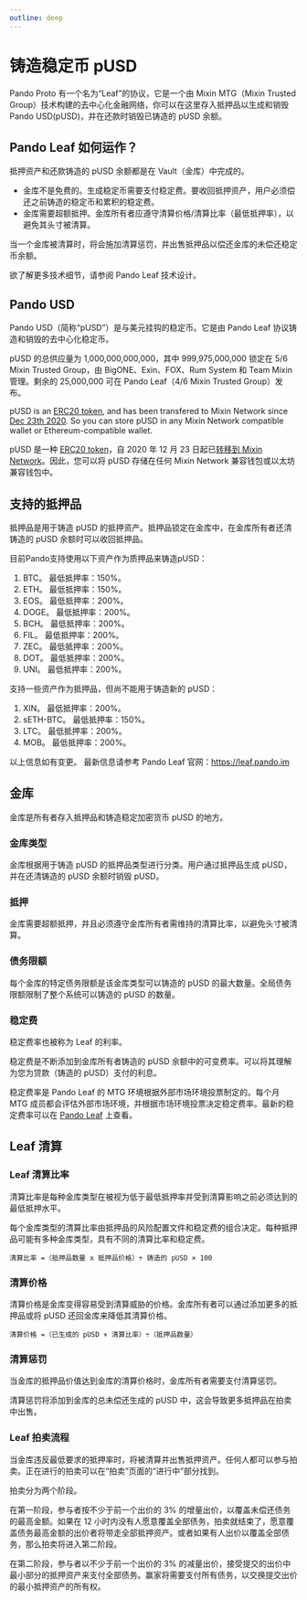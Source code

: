 ```yaml
---
outline: deep
---
```


# 铸造稳定币 pUSD

Pando Proto 有一个名为“Leaf”的协议，它是一个由 Mixin MTG（Mixin Trusted Group）技术构建的去中心化金融网络，你可以在这里存入抵押品以生成和销毁 Pando USD(pUSD)，并在还款时销毁已铸造的 pUSD 余额。

## Pando Leaf 如何运作？

抵押资产和还款铸造的 pUSD 余额都是在 Vault（金库）中完成的。

- 金库不是免费的。生成稳定币需要支付稳定费。要收回抵押资产，用户必须偿还之前铸造的稳定币和累积的稳定费。
- 金库需要超额抵押。金库所有者应遵守清算价格/清算比率（最低抵押率），以避免其头寸被清算。

当一个金库被清算时，将会施加清算惩罚，并出售抵押品以偿还金库的未偿还稳定币余额。

欲了解更多技术细节，请参阅 Pando Leaf 技术设计。

## Pando USD

Pando USD（简称“pUSD”）是与美元挂钩的稳定币。它是由 Pando Leaf 协议铸造和销毁的去中心化稳定币。

pUSD 的总供应量为 1,000,000,000,000，其中 999,975,000,000 锁定在 5/6 Mixin Trusted Group，由 BigONE、Exin、FOX、Rum System 和 Team Mixin 管理。剩余的 25,000,000 可在 Pando Leaf（4/6 Mixin Trusted Group）发布。

pUSD is an [ERC20 token](https://etherscan.io/address/0xdbaef6da45984a9329c2640d19dcb9f62dc2ab66), and has been transfered to Mixin Network since [Dec 23th 2020](https://etherscan.io/tx/0xccd66572e85d66cc05d50e2a16be0eb2348e34cedd34df89113e4b515caaf210). So you can store pUSD in any Mixin Network compatible wallet or Ethereum-compatible wallet.

pUSD 是一种 [ERC20 token](https://etherscan.io/address/0xdbaef6da45984a9329c2640d19dcb9f62dc2ab66)，自 2020 年 12 月 23 日起已[转移到 Mixin Network](https://etherscan.io/tx/0xccd66572e85d66cc05d50e2a16be0eb2348e34cedd34df89113e4b515caaf210)。因此，您可以将 pUSD 存储在任何 Mixin Network 兼容钱包或以太坊兼容钱包中。

## 支持的抵押品

抵押品是用于铸造 pUSD 的抵押资产。抵押品锁定在金库中，在金库所有者还清铸造的 pUSD 余额时可以收回抵押品。

目前Pando支持使用以下资产作为质押品来铸造pUSD：

1. BTC。 最低抵押率：150%。
2. ETH。 最低抵押率：150%。
3. EOS。 最低抵押率：200%。
4. DOGE。 最低抵押率：200%。
5. BCH。 最低抵押率：200%。
6. FIL。 最低抵押率：200%。
7. ZEC。 最低抵押率：200%。
8. DOT。 最低抵押率：200%。
9. UNI。 最低抵押率：200%。

支持一些资产作为抵押品，但尚不能用于铸造新的 pUSD：

1. XIN。 最低抵押率：200%。
2. sETH-BTC。 最低抵押率：150%。
3. LTC。 最低抵押率：200%。
3. MOB。 最低抵押率：200%。

以上信息如有变更。 最新信息请参考 Pando Leaf 官网：https://leaf.pando.im

## 金库

金库是所有者存入抵押品和铸造稳定加密货币 pUSD 的地方。

### 金库类型

金库根据用于铸造 pUSD 的抵押品类型进行分类。用户通过抵押品生成 pUSD，并在还清铸造的 pUSD 余额时销毁 pUSD。

### 抵押

金库需要超额抵押，并且必须遵守金库所有者需维持的清算比率，以避免头寸被清算。

### 债务限额

每个金库的特定债务限额是该金库类型可以铸造的 pUSD 的最大数量。全局债务限额限制了整个系统可以铸造的 pUSD 的数量。

### 稳定费

稳定费率也被称为 Leaf 的利率。

稳定费是不断添加到金库所有者铸造的 pUSD 余额中的可变费率。可以将其理解为您为贷款（铸造的 pUSD）支付的利息。

稳定费率是 Pando Leaf 的 MTG 环境根据外部市场环境投票制定的。每个月 MTG 成员都会评估外部市场环境，并根据市场环境投票决定稳定费率。最新的稳定费率可以在 [Pando Leaf](https://leaf.pando.im) 上查看。

## Leaf 清算

### Leaf 清算比率

清算比率是每种金库类型在被视为低于最低抵押率并受到清算影响之前必须达到的最低抵押水平。

每个金库类型的清算比率由抵押品的风险配置文件和稳定费的组合决定。每种抵押品可能有多种金库类型，具有不同的清算比率和稳定费。

```
清算比率 =（抵押品数量 x 抵押品价格）÷ 铸造的 pUSD × 100
```

### 清算价格

清算价格是金库变得容易受到清算威胁的价格。金库所有者可以通过添加更多的抵押品或将 pUSD 还回金库来降低其清算价格。

```
清算价格 =（已生成的 pUSD × 清算比率）÷（抵押品数量）
```

### 清算惩罚

当金库的抵押品价值达到金库的清算价格时，金库所有者需要支付清算惩罚。

清算惩罚将添加到金库的总未偿还生成的 pUSD 中，这会导致更多抵押品在拍卖中出售。

### Leaf 拍卖流程

当金库违反最低要求的抵押率时，将被清算并出售抵押资产。任何人都可以参与拍卖。正在进行的拍卖可以在“拍卖”页面的“进行中”部分找到。

拍卖分为两个阶段。

在第一阶段，参与者按不少于前一个出价的 3% 的增量出价，以覆盖未偿还债务的最高金额。如果在 12 小时内没有人愿意覆盖全部债务，拍卖就结束了，愿意覆盖债务最高金额的出价者将带走全部抵押资产。或者如果有人出价以覆盖全部债务，那么拍卖将进入第二阶段。

在第二阶段，参与者以不少于前一个出价的 3% 的减量出价，接受提交的出价中最小部分的抵押资产来支付全部债务。赢家将需要支付所有债务，以交换提交出价的最小抵押资产的所有权。